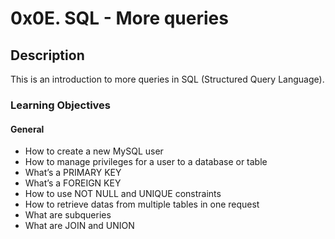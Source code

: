 # 0x0E. SQL - More queries
## Description
This is an introduction to more queries in SQL (Structured Query Language).
### Learning Objectives
#### General
- How to create a new MySQL user
- How to manage privileges for a user to a database or table
- What’s a PRIMARY KEY
- What’s a FOREIGN KEY
- How to use NOT NULL and UNIQUE constraints
- How to retrieve datas from multiple tables in one request
- What are subqueries
- What are JOIN and UNION

